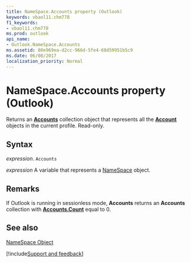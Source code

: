 ```yaml
---
title: NameSpace.Accounts property (Outlook)
keywords: vbaol11.chm778
f1_keywords:
- vbaol11.chm778
ms.prod: outlook
api_name:
- Outlook.NameSpace.Accounts
ms.assetid: 80e969ea-d2cc-966d-5fe4-68d59951b5c9
ms.date: 06/08/2017
localization_priority: Normal
---
```



# NameSpace.Accounts property (Outlook)

Returns an **[Accounts](Outlook.Accounts.md)** collection object that represents all the **[Account](Outlook.Account.md)** objects in the current profile. Read-only.


## Syntax

_expression_. `Accounts`

_expression_ A variable that represents a [NameSpace](Outlook.NameSpace.md) object.


## Remarks

If Outlook is running in sessionless mode,  **Accounts** returns an **Accounts** collection with **[Accounts.Count](Outlook.Accounts.Count.md)** equal to 0.


## See also


[NameSpace Object](Outlook.NameSpace.md)

[!include[Support and feedback](~/includes/feedback-boilerplate.md)]